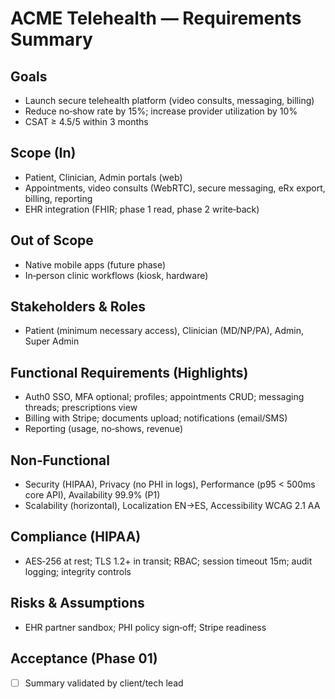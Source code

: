 # ACME Telehealth — Requirements Summary

## Goals
- Launch secure telehealth platform (video consults, messaging, billing)
- Reduce no‑show rate by 15%; increase provider utilization by 10%
- CSAT ≥ 4.5/5 within 3 months

## Scope (In)
- Patient, Clinician, Admin portals (web)
- Appointments, video consults (WebRTC), secure messaging, eRx export, billing, reporting
- EHR integration (FHIR; phase 1 read, phase 2 write‑back)

## Out of Scope
- Native mobile apps (future phase)
- In‑person clinic workflows (kiosk, hardware)

## Stakeholders & Roles
- Patient (minimum necessary access), Clinician (MD/NP/PA), Admin, Super Admin

## Functional Requirements (Highlights)
- Auth0 SSO, MFA optional; profiles; appointments CRUD; messaging threads; prescriptions view
- Billing with Stripe; documents upload; notifications (email/SMS)
- Reporting (usage, no‑shows, revenue)

## Non‑Functional
- Security (HIPAA), Privacy (no PHI in logs), Performance (p95 < 500ms core API), Availability 99.9% (P1)
- Scalability (horizontal), Localization EN→ES, Accessibility WCAG 2.1 AA

## Compliance (HIPAA)
- AES‑256 at rest; TLS 1.2+ in transit; RBAC; session timeout 15m; audit logging; integrity controls

## Risks & Assumptions
- EHR partner sandbox; PHI policy sign‑off; Stripe readiness

## Acceptance (Phase 01)
- [ ] Summary validated by client/tech lead